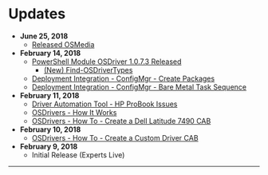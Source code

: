 # Updates

* **June 25, 2018**
  * [Released OSMedia](/osmedia/quick-start.md)
* **February 14, 2018**
  * [PowerShell Module OSDriver 1.0.7.3 Released](https://www.powershellgallery.com/packages/OSDriver/1.0.7.3)
    * [\(New\) Find-OSDriverTypes](https://www.osdeploy.com/psmodule/osdriver/find-osdrivertypes.html)
  * [Deployment Integration - ConfigMgr - Create Packages](https://www.osdeploy.com/osdrivers/deployment-integration/configmgr/create-packages.html)
  * [Deployment Integration - ConfigMgr - Bare Metal Task Sequence](https://www.osdeploy.com/osdrivers/deployment-integration/configmgr/bare-metal-task-sequence.html)
* **February 11, 2018**
  * [Driver Automation Tool - HP ProBook Issues](https://www.osdeploy.com/drivers/download-automation/scconfigmgr/hp-probook-issues.html)
  * [OSDrivers - How It Works](https://www.osdeploy.com/osdrivers/how-it-works.html)
  * [OSDrivers - How To - Create a Dell Latitude 7490 CAB](https://www.osdeploy.com/osdrivers/how-to/create-a-dell-latitude-7490-cab.html)
* **February 10, 2018**
  * [OSDrivers - How To - Create a Custom Driver CAB](#)
* **February 9, 2018**
  * Initial Release \(Experts Live\)

---



